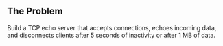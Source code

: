 ## The Problem

Build a TCP echo server that accepts connections, echoes incoming data, and disconnects clients after 5 seconds of inactivity or after 1 MB of data.
